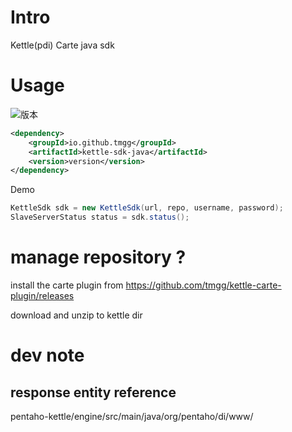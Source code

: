 # Intro
Kettle(pdi) Carte java sdk

# Usage
![版本](https://img.shields.io/maven-central/v/io.github.tmgg/kettle-sdk-java)
```xml
<dependency>
    <groupId>io.github.tmgg</groupId>
    <artifactId>kettle-sdk-java</artifactId>
    <version>version</version>
</dependency>
```

Demo
```java
KettleSdk sdk = new KettleSdk(url, repo, username, password);
SlaveServerStatus status = sdk.status();
```




# manage repository ?
install the carte plugin from https://github.com/tmgg/kettle-carte-plugin/releases

download and unzip to kettle dir


# dev note

## response entity reference

pentaho-kettle/engine/src/main/java/org/pentaho/di/www/
